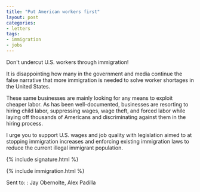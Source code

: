 ```yaml
---
title: "Put American workers first"
layout: post
categories:
- letters
tags:
- immigration
- jobs
---
```


Don't undercut U.S. workers through immigration!

It is disappointing how many in the government and media continue the false narrative that more immigration is needed to solve worker shortages in the United States.

These same businesses are mainly looking for any means to exploit cheaper labor. As has been well-documented, businesses are resorting to hiring child labor, suppressing wages, wage theft, and forced labor while laying off thousands of Americans and discriminating against them in the hiring process.

I urge you to support U.S. wages and job quality with legislation aimed to at stopping immigration increases and enforcing existing immigration laws to reduce the current illegal immigrant population.

{% include signature.html %}

{% include immigration.html %}

Sent to:
: Jay Obernolte, Alex Padilla
